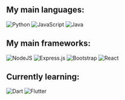 ## My main languages: 
![Python](https://img.shields.io/badge/python%20-%2314354C.svg?&style=for-the-badge&logo=python&logoColor=white) ![JavaScript](https://img.shields.io/badge/javascript%20-%23323330.svg?&style=for-the-badge&logo=javascript&logoColor=%23F7DF1E) ![Java](https://img.shields.io/badge/java-%23ED8B00.svg?&style=for-the-badge&logo=java&logoColor=white)
## My main frameworks: 
![NodeJS](https://img.shields.io/badge/node.js%20-%2343853D.svg?&style=for-the-badge&logo=node.js&logoColor=white) ![Express.js](https://img.shields.io/badge/express.js%20-%23404d59.svg?&style=for-the-badge) ![Bootstrap](https://img.shields.io/badge/bootstrap%20-%23563D7C.svg?&style=for-the-badge&logo=bootstrap&logoColor=white) ![React](https://img.shields.io/badge/react%20-%2320232a.svg?&style=for-the-badge&logo=react&logoColor=%2361DAFB)
## Currently learning: 
![Dart](https://img.shields.io/badge/dart-%230175C2.svg?&style=for-the-badge&logo=dart&logoColor=white) ![Flutter](https://img.shields.io/badge/Flutter%20-%2302569B.svg?&style=for-the-badge&logo=Flutter&logoColor=white)
